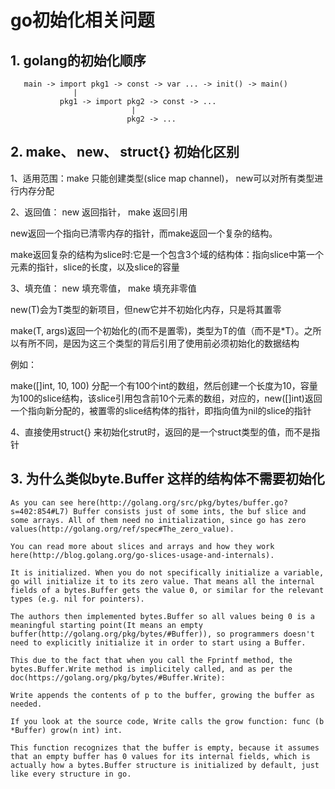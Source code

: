 # go初始化相关问题

##  1. golang的初始化顺序

```
   main -> import pkg1 -> const -> var ... -> init() -> main()
              |
           pkg1 -> import pkg2 -> const -> ...
                           |
                          pkg2 -> ...
```

## 2. make、 new、 struct{} 初始化区别

1、适用范围：make 只能创建类型(slice map channel)， new可以对所有类型进行内存分配

2、返回值： new 返回指针， make 返回引用

new返回一个指向已清零内存的指针，而make返回一个复杂的结构。

make返回复杂的结构为slice时:它是一个包含3个域的结构体：指向slice中第一个元素的指针，slice的长度，以及slice的容量

3、填充值： new 填充零值， make 填充非零值

new(T)会为T类型的新项目，但new它并不初始化内存，只是将其置零

make(T, args)返回一个初始化的(而不是置零)，类型为T的值（而不是*T）。之所以有所不同，是因为这三个类型的背后引用了使用前必须初始化的数据结构

例如：

make([]int, 10, 100) 分配一个有100个int的数组，然后创建一个长度为10，容量为100的slice结构，该slice引用包含前10个元素的数组，对应的，new([]int)返回一个指向新分配的，被置零的slice结构体的指针，即指向值为nil的slice的指针

4、直接使用struct{} 来初始化strut时，返回的是一个struct类型的值，而不是指针


##  3. 为什么类似byte.Buffer 这样的结构体不需要初始化
```
As you can see here(http://golang.org/src/pkg/bytes/buffer.go?s=402:854#L7) Buffer consists just of some ints, the buf slice and some arrays. All of them need no initialization, since go has zero values(http://golang.org/ref/spec#The_zero_value).

You can read more about slices and arrays and how they work here(http://blog.golang.org/go-slices-usage-and-internals).

It is initialized. When you do not specifically initialize a variable, go will initialize it to its zero value. That means all the internal fields of a bytes.Buffer gets the value 0, or similar for the relevant types (e.g. nil for pointers).

The authors then implemented bytes.Buffer so all values being 0 is a meaningful starting point(It means an empty buffer(http://golang.org/pkg/bytes/#Buffer)), so programmers doesn't need to explicitly initialize it in order to start using a Buffer.

This due to the fact that when you call the Fprintf method, the bytes.Buffer.Write method is implicitely called, and as per the doc(https://golang.org/pkg/bytes/#Buffer.Write):

Write appends the contents of p to the buffer, growing the buffer as needed.

If you look at the source code, Write calls the grow function: func (b *Buffer) grow(n int) int.

This function recognizes that the buffer is empty, because it assumes that an empty buffer has 0 values for its internal fields, which is actually how a bytes.Buffer structure is initialized by default, just like every structure in go.
```